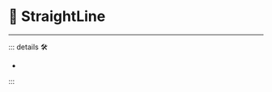 # 🔻 <via>StraightLine</via>

---

<!-- =================================================== -->
<!-- =================================================== -->
<!-- =================================================== -->
<!-- =================================================== -->
<!-- =================================================== -->
::: details 🛠

-

:::